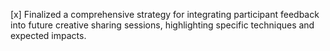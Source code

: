 [x] Finalized a comprehensive strategy for integrating participant feedback into future creative sharing sessions, highlighting specific techniques and expected impacts.
